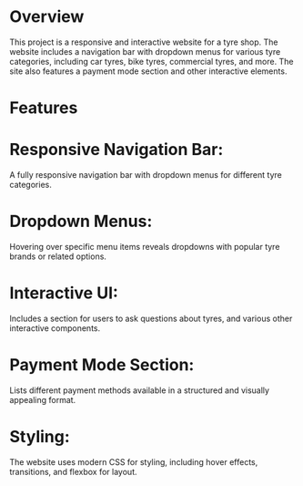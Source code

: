 # Overview
This project is a responsive and interactive website for a tyre shop. The website includes a navigation bar with dropdown menus for various tyre categories, including car tyres, bike tyres, commercial tyres, and more. The site also features a payment mode section and other interactive elements.

# Features
# Responsive Navigation Bar: 
A fully responsive navigation bar with dropdown menus for different tyre categories.
# Dropdown Menus: 
Hovering over specific menu items reveals dropdowns with popular tyre brands or related options.
# Interactive UI: 
Includes a section for users to ask questions about tyres, and various other interactive components.
# Payment Mode Section: 
Lists different payment methods available in a structured and visually appealing format.
# Styling: 
The website uses modern CSS for styling, including hover effects, transitions, and flexbox for layout.